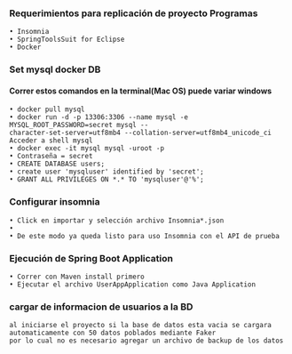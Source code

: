### Requerimientos para replicación de proyecto Programas
```
• Insomnia
• SpringToolsSuit for Eclipse
• Docker
```
### Set mysql docker DB
#### Correr estos comandos en la terminal(Mac OS) puede variar windows
```
• docker pull mysql
• docker run -d -p 13306:3306 --name mysql -e MYSQL_ROOT_PASSWORD=secret mysql --
character-set-server=utf8mb4 --collation-server=utf8mb4_unicode_ci Acceder a shell mysql
• docker exec -it mysql mysql -uroot -p
• Contraseña = secret
• CREATE DATABASE users;
• create user 'mysqluser' identified by 'secret';
• GRANT ALL PRIVILEGES ON *.* TO 'mysqluser'@'%';
```
### Configurar insomnia
```
• Click en importar y selección archivo Insomnia*.json
•
• De este modo ya queda listo para uso Insomnia con el API de prueba
```
 
### Ejecución de Spring Boot Application
```
• Correr con Maven install primero
• Ejecutar el archivo UserAppApplication como Java Application
```

### cargar de informacion de usuarios a la BD
```
al iniciarse el proyecto si la base de datos esta vacia se cargara automaticamente con 50 datos poblados mediante Faker
por lo cual no es necesario agregar un archivo de backup de los datos
```

